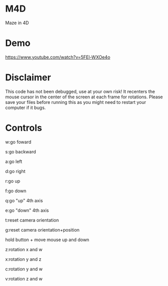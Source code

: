 # M4D
Maze in 4D

# Demo
https://www.youtube.com/watch?v=5FEl-WXOe4o

# Disclaimer
This code has not been debugged, use at your own risk! It recenters the mouse cursor in the center of the screen at each frame for rotations. Please save your files before running this as you might need to restart your computer if it bugs.

# Controls
w:go foward

s:go backward

a:go left

d:go right

r:go up

f:go down

q:go "up" 4th axis

e:go "down" 4th axis


t:reset camera orientation

g:reset camera orientation+position


hold button + move mouse up and down

z:rotation x and w

x:rotation y and z

c:rotation y and w

v:rotation z and w

